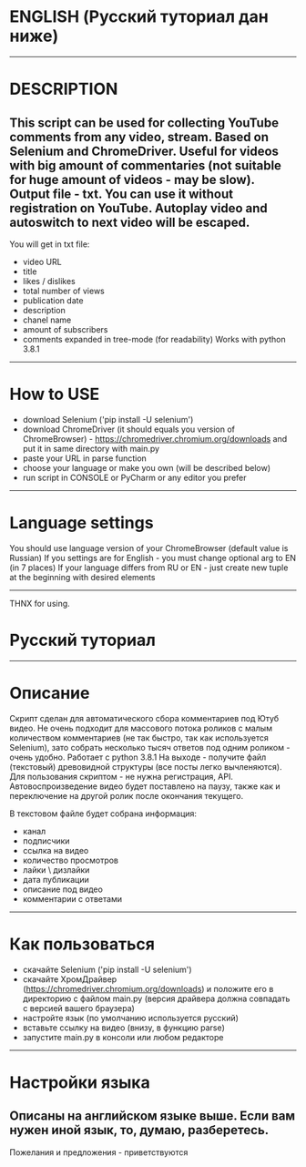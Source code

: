 # ENGLISH (Русский туториал дан ниже)
-----------------------------------
# DESCRIPTION
This script can be used for collecting YouTube comments from any video, stream. 
Based on Selenium and ChromeDriver.
Useful for videos with big amount of commentaries (not suitable for huge amount of videos - may be slow).
Output file - txt.
You can use it without registration on YouTube.
Autoplay video and autoswitch to next video will be escaped.
-------------------------------------
You will get in txt file:
- video URL
- title
- likes / dislikes
- total number of views
- publication date
- description
- chanel name
- amount of subscribers
- comments expanded in tree-mode (for readability)
Works with python 3.8.1
-------------------------------------
# How to USE
- download Selenium ('pip install -U selenium')
- download ChromeDriver (it should equals you version of ChromeBrowser) - 
    https://chromedriver.chromium.org/downloads
    and put it in same directory with main.py
- paste your URL in parse function
- choose your language or make you own (will be described below)
- run script in CONSOLE or PyCharm or any editor you prefer
-------------------------------------
# Language settings
You should use language version of your ChromeBrowser (default value is Russian)
If you settings are for English - you must change optional arg to EN (in 7 places)
If your language differs from RU or EN - just create new tuple at the beginning with desired elements

--------------------------------------
THNX for using.

# Русский туториал
--------------------------------------
# Описание 
Скрипт сделан для автоматического сбора комментариев под Ютуб видео.
Не очень подходит для массового потока роликов с малым количеством комментариев 
(не так быстро, так как используется Selenium), зато собрать несколько тысяч ответов под одним роликом - 
очень удобно.
Работает с python 3.8.1
На выходе - получите файл (текстовый) древовидной структуры (все посты легко вычленяются).
Для пользования скриптом - не нужна регистрация, API.
Автовоспроизведение видео будет поставлено на паузу, также как и переключение на другой ролик 
после окончания текущего.

В текстовом файле будет собрана информация:
- канал
- подписчики
- ссылка на видео
- количество просмотров
- лайки \ дизлайки
- дата публикации
- описание под видео
- комментарии с ответами
----------------------------------------
# Как пользоваться
- скачайте Selenium ('pip install -U selenium')
- скачайте ХромДрайвер (https://chromedriver.chromium.org/downloads) и положите
    его в директорию с файлом main.py (версия драйвера должна совпадать с версией вашего браузера)
- настройте язык (по умолчанию используется русский)
- вставьте ссылку на видео (внизу, в функцию parse)
- запустите main.py в консоли или любом редакторе
----------------------------------------
# Настройки языка
Описаны на английском языке выше. Если вам нужен иной язык, то, думаю, разберетесь.
----------------------------------------
Пожелания и предложения - приветствуются
